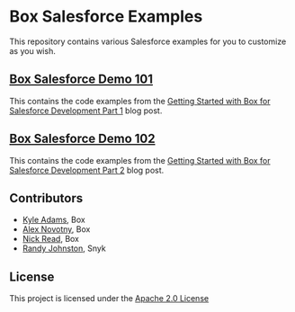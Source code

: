 # Box Salesforce Examples

This repository contains various Salesforce examples for you to customize as you wish. 

## [Box Salesforce Demo 101](https://github.com/box-community/box-salesforce-demo/tree/main/box-salesforce-demo-101)

This contains the code examples from the [Getting Started with Box for Salesforce Development Part 1](https://medium.com/box-developer-blog/getting-started-with-box-for-salesforce-development-part-1-824ab538ea13) blog post. 

## [Box Salesforce Demo 102](https://github.com/box-community/box-salesforce-demo/tree/main/box-salesforce-demo-102)

This contains the code examples from the [Getting Started with Box for Salesforce Development Part 2](https://medium.com/box-developer-blog) blog post. 

## Contributors

* [Kyle Adams](https://github.com/kylefernandadams), Box
* [Alex Novotny](https://github.com/smartoneinok), Box
* [Nick Read](https://github.com), Box
* [Randy Johnston](https://github.com/randyjohnston), Snyk

## License

This project is licensed under the [Apache 2.0 License](LICENSE)
